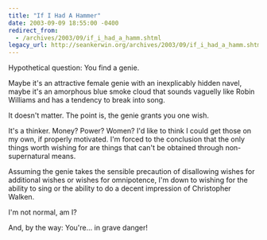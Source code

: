 ```yaml
---
title: "If I Had A Hammer"
date: 2003-09-09 18:55:00 -0400
redirect_from:
  - /archives/2003/09/if_i_had_a_hamm.shtml
legacy_url: http://seankerwin.org/archives/2003/09/if_i_had_a_hamm.shtml
---
```

Hypothetical question: You find a genie.

Maybe it's an attractive female genie with an inexplicably hidden navel, maybe it's an amorphous blue smoke cloud that sounds vaguelly like Robin Williams and has a tendency to break into song.

It doesn't matter. The point is, the genie grants you one wish.

It's a thinker. Money? Power? Women? I'd like to think I could get those on my own, if properly motivated. I'm forced to the conclusion that the only things worth wishing for are things that can't be obtained through non-supernatural means.

Assuming the genie takes the sensible precaution of disallowing wishes for additional wishes or wishes for omnipotence, I'm down to wishing for the ability to sing or the ability to do a decent impression of Christopher Walken.

I'm not normal, am I?

And, by the way: You're... in grave danger!
